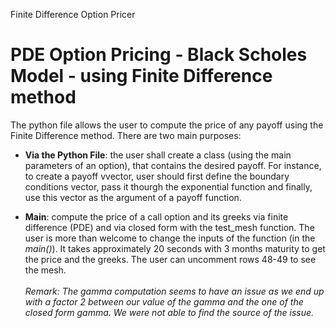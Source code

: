 
Finite Difference Option Pricer
# PDE Option Pricing - Black Scholes Model  - using Finite Difference method

The python file allows the user to compute the price of any payoff using the Finite Difference method. There are two main purposes: <br>

* **Via the Python File**: the user shall create a class (using the main parameters of an option), that contains the desired payoff. For instance, to create a payoff vvector, user should first define the boundary conditions vector, pass it thourgh the exponential function and finally, use this vector as the argument of a payoff function.

* **Main**: compute the price of a call option and its greeks via finite difference (PDE) and via closed form with the test_mesh function. The user is more than welcome to change the inputs of the function (in the *main()*). It takes approximately 20 seconds with 3 months maturity to get the price and the greeks. The user can uncomment rows 48-49 to see the mesh. <br> <br>
*Remark: The gamma computation seems to have an issue as we end up with a factor 2 between our value of the gamma and the one of the closed form gamma. We were not able to find the source of the issue.* 
